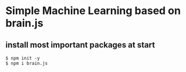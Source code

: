 # Simple Machine Learning based on brain.js

## install most important packages at start

```node
$ npm init -y
$ npm i brain.js
```